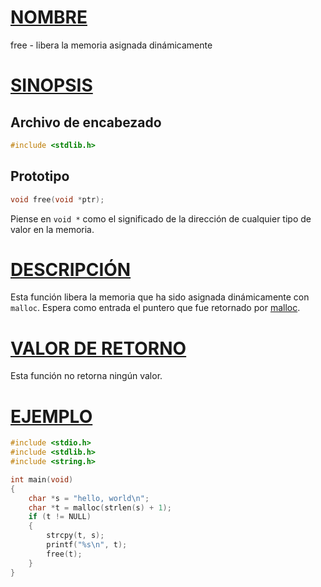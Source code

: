 # [NOMBRE](#name)

free - libera la memoria asignada dinámicamente

# [SINOPSIS](#synopsis)

## Archivo de encabezado

```c
#include <stdlib.h>
```

## Prototipo

```c
void free(void *ptr);
```

Piense en `void *` como el significado de la dirección de cualquier tipo de valor en la memoria.

# [DESCRIPCIÓN](#description)

Esta función libera la memoria que ha sido asignada dinámicamente con `malloc`. Espera como entrada el puntero que fue retornado por [malloc](malloc).

# [VALOR DE RETORNO](#return-value)

Esta función no retorna ningún valor.

# [EJEMPLO](#example)

```c
#include <stdio.h>
#include <stdlib.h>
#include <string.h>

int main(void)
{
    char *s = "hello, world\n";
    char *t = malloc(strlen(s) + 1);
    if (t != NULL)
    {
        strcpy(t, s);
        printf("%s\n", t);
        free(t);
    }
}
```